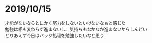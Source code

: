 # 2019/10/15
才能がないならとにかく努力をしないといけないなぁと感じた  
勉強は相も変わらず進まないし、気持ちもなかなか進まないからしんどい  
とりあえず今日はバッジ処理を勉強したいなと思う  
